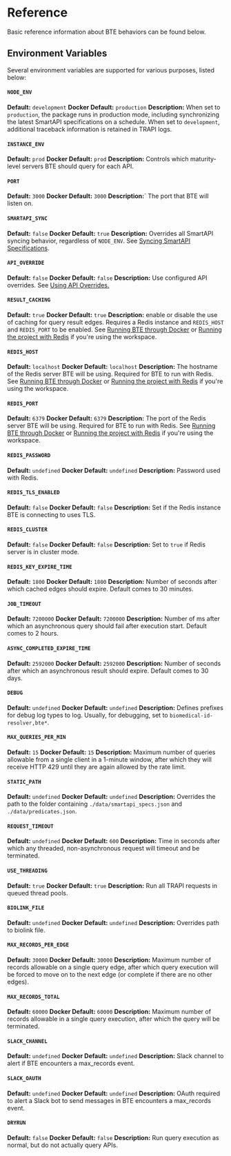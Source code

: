 # Reference

Basic reference information about BTE behaviors can be found below.

## Environment Variables

Several environment variables are supported for various purposes, listed below:


#### `NODE_ENV`
**Default:** `development`
**Docker Default:** `production`
**Description:** When set to `production`, the package runs in production mode, including synchronizing the latest SmartAPI specifications on a schedule. When set to `development`, additional traceback information is retained in TRAPI logs.

#### `INSTANCE_ENV`
**Default:** `prod`
**Docker Default:** `prod`
**Description:** Controls which maturity-level servers BTE should query for each API.

#### `PORT`
**Default:** `3000`
**Docker Default:** `3000`
**Description:**` The port that BTE will listen on.

#### `SMARTAPI_SYNC`
**Default:** `false`
**Docker Default:** `true`
**Description:** Overrides all SmartAPI syncing behavior, regardless of `NODE_ENV`. See [Syncing SmartAPI Specifications](./INSTALLATION.md#syncing-smartapi-specifications).

#### `API_OVERRIDE`
**Default:** `false`
**Docker Default:** `false`
**Description:** Use configured API overrides. See [Using API Overrides.](./USAGE.md#using-api-overrides)

#### `RESULT_CACHING`
**Default:** `true`
**Docker Default:** `true`
**Description:** enable or disable the use of caching for query result edges. Requires a Redis instance and `REDIS_HOST` and `REDIS_PORT` to be enabled. See [Running BTE through Docker](./INSTALLATION.md#running-manually) or [Running the project with Redis](./INSTALLATION.md#running-the-project-with-redis) if you're using the workspace.

#### `REDIS_HOST`
**Default:** `localhost`
**Docker Default:** `localhost`
**Description:** The hostname of the Redis server BTE will be using. Required for BTE to run with Redis. See [Running BTE through Docker](./INSTALLATION.md#running-manually) or [Running the project with Redis](./INSTALLATION.md#running-the-project-with-redis) if you're using the workspace.

#### `REDIS_PORT`
**Default:** `6379`
**Docker Default:** `6379`
**Description:** The port of the Redis server BTE will be using. Required for BTE to run with Redis. See [Running BTE through Docker](./INSTALLATION.md#running-manually) or [Running the project with Redis](./INSTALLATION.md#running-the-project-with-redis) if you're using the workspace.

#### `REDIS_PASSWORD`
**Default:** `undefined`
**Docker Default:** `undefined`
**Description:** Password used with Redis.

#### `REDIS_TLS_ENABLED`
**Default:** `false`
**Docker Default:** `false`
**Description:** Set if the Redis instance BTE is connecting to uses TLS.

#### `REDIS_CLUSTER`
**Default:** `false`
**Docker Default:** `false`
**Description:** Set to `true` if Redis server is in cluster mode.

#### `REDIS_KEY_EXPIRE_TIME`
**Default:** `1800`
**Docker Default:** `1800`
**Description:** Number of seconds after which cached edges should expire. Default comes to 30 minutes.

#### `JOB_TIMEOUT`
**Default:** `7200000`
**Docker Default:** `7200000`
**Description:** Number of ms after which an asynchronous query should fail after execution start. Default comes to 2 hours.

#### `ASYNC_COMPLETED_EXPIRE_TIME`
**Default:** `2592000`
**Docker Default:** `2592000`
**Description:** Number of seconds after which an asynchronous result should expire. Default comes to 30 days.

#### `DEBUG`
**Default:** `undefined`
**Docker Default:** `undefined`
**Description:** Defines prefixes for debug log types to log. Usually, for debugging, set to `biomedical-id-resolver,bte*`.

#### `MAX_QUERIES_PER_MIN`
**Default:** `15`
**Docker Default:** `15`
**Description:** Maximum number of queries allowable from a single client in a 1-minute window, after which they will receive HTTP 429 until they are again allowed by the rate limit.

#### `STATIC_PATH`
**Default:** `undefined`
**Docker Default:** `undefined`
**Description:** Overrides the path to the folder containing `./data/smartapi_specs.json` and `./data/predicates.json`.

#### `REQUEST_TIMEOUT`
**Default:** `undefined`
**Docker Default:** `600`
**Description:** Time in seconds after which any threaded, non-asynchronous request will timeout and be terminated.

#### `USE_THREADING`
**Default:** `true`
**Docker Default:** `true`
**Description:** Run all TRAPI requests in queued thread pools.

#### `BIOLINK_FILE`
**Default:** `undefined`
**Docker Default:** `undefined`
**Description:** Overrides path to biolink file.

#### `MAX_RECORDS_PER_EDGE`
**Default:** `30000`
**Docker Default:** `30000`
**Description:** Maximum number of records allowable on a single query edge, after which query execution will be forced to move on to the next edge (or complete if there are no other edges).

#### `MAX_RECORDS_TOTAL`
**Default:** `60000`
**Docker Default:** `60000`
**Description:** Maximum number of records allowable in a single query execution, after which the query will be terminated.

#### `SLACK_CHANNEL`
**Default:** `undefined`
**Docker Default:** `undefined`
**Description:** Slack channel to alert if BTE encounters a max_records event.

#### `SLACK_OAUTH`
**Default:** `undefined`
**Docker Default:** `undefined`
**Description:** OAuth required to alert a Slack bot to send messages in BTE encounters a max_records event.

#### `DRYRUN`
**Default:** `false`
**Docker Default:** `false`
**Description:** Run query execution as normal, but do not actually query APIs.
